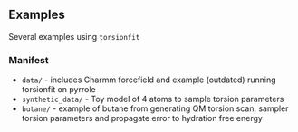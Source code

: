 ## Examples

Several examples using `torsionfit`

### Manifest

* `data/` - includes Charmm forcefield and example (outdated) running torsionfit on pyrrole
* `synthetic_data/` - Toy model of 4 atoms to sample torsion parameters
* `butane/` - example of butane from generating QM torsion scan, sampler torsion parameters
and propagate error to hydration free energy